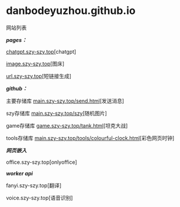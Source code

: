 # danbodeyuzhou.github.io

网站列表

***pages：***

[chatgpt.szy-szy.top](https://chatgpt.szy-szy.top)[chatgpt]

[image.szy-szy.top](https://image.szy-szy.top)[图床]

[url.szy-szy.top](https://url.szy-szy.top)[短链接生成]

***github：***

主要存储库 [main.szy-szy.top/send.html](https://main.szy-szy.top/send.html)[发送消息]

szy存储库 [main.szy-szy.top/szy](https://main.szy-szy.top/szy)[随机图片]

game存储库 [game.szy-szy.top/tank.html](https://game.szy-szy.top/tank.html)[坦克大战]

tools存储库 [main.szy-szy.top/tools/colourful-clock.html](https://main.szy-szy.top/tools/colourful-clock.html)[彩色网页时钟]

***网页嵌入***

office.szy-szy.top[onlyoffice]

***worker api***

fanyi.szy-szy.top[翻译]

voice.szy-szy.top[语音识别]

